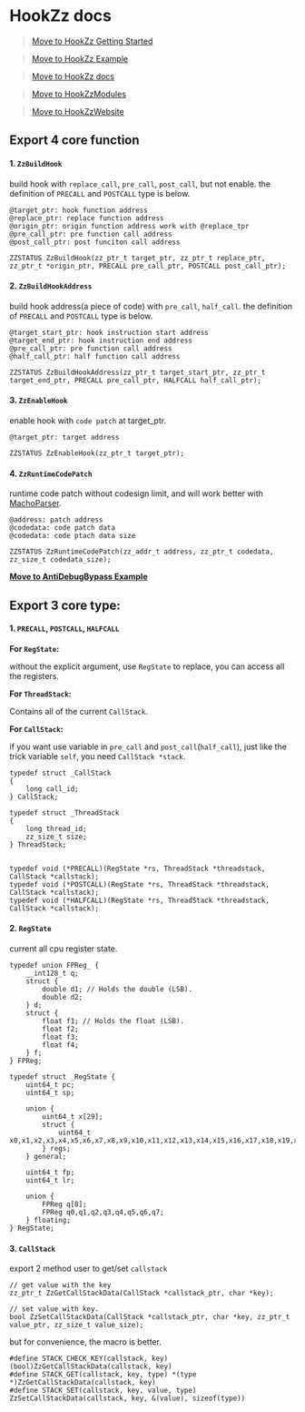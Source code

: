 # HookZz docs

> [Move to HookZz Getting Started](https://jmpews.github.io/zzpp/getting-started/)

> [Move to HookZz Example](https://jmpews.github.io/zzpp/hookzz-example/)

> [Move to HookZz docs](https://jmpews.github.io/zzpp/hookzz-docs/)

> [Move to HookZzModules](https://github.com/jmpews/HookZzModules)

> [Move to HookZzWebsite](https://jmpews.github.io/zzpp/)


## Export 4 core function

#### 1. `ZzBuildHook`

build hook with `replace_call`, `pre_call`, `post_call`, but not enable. the definition of `PRECALL` and `POSTCALL` type is below.

```
@target_ptr: hook function address
@replace_ptr: replace function address
@origin_ptr: origin function address work with @replace_tpr
@pre_call_ptr: pre function call address
@post_call_ptr: post funciton call address

ZZSTATUS ZzBuildHook(zz_ptr_t target_ptr, zz_ptr_t replace_ptr, zz_ptr_t *origin_ptr, PRECALL pre_call_ptr, POSTCALL post_call_ptr);
```

#### 2. `ZzBuildHookAddress`

build hook address(a piece of code) with `pre_call`, `half_call`. the definition of `PRECALL` and `POSTCALL` type is below.

```
@target_start_ptr: hook instruction start address
@target_end_ptr: hook instruction end address
@pre_call_ptr: pre function call address
@half_call_ptr: half function call address

ZZSTATUS ZzBuildHookAddress(zz_ptr_t target_start_ptr, zz_ptr_t target_end_ptr, PRECALL pre_call_ptr, HALFCALL half_call_ptr);
```

#### 3. `ZzEnableHook`

enable hook with `code patch` at target_ptr.

```
@target_ptr: target address

ZZSTATUS ZzEnableHook(zz_ptr_t target_ptr);
```

#### 4. `ZzRuntimeCodePatch`

runtime code patch without codesign limit, and will work better with [MachoParser](https://github.com/jmpews/MachoParser).

```
@address: patch address
@codedata: code patch data
@codedata: code ptach data size

ZZSTATUS ZzRuntimeCodePatch(zz_addr_t address, zz_ptr_t codedata, zz_size_t codedata_size);
```

**[Move to AntiDebugBypass Example](https://github.com/jmpews/HookZzModules/blob/master/AntiDebugBypass/AntiDebugBypass.mm#L270)**

## Export 3 core type:

#### 1. `PRECALL`, `POSTCALL`, `HALFCALL`

**For `RegState`:**

without the explicit argument, use `RegState` to replace, you can access all the registers. 

**For `ThreadStack`:**

Contains all of the current `CallStack`.


**For `CallStack`:**

if you want use variable in `pre_call` and `post_call`(`half_call`), just like the trick variable `self`, you need `CallStack *stack`.

```
typedef struct _CallStack
{
    long call_id;
} CallStack;

typedef struct _ThreadStack
{
    long thread_id;
    zz_size_t size;
} ThreadStack;


typedef void (*PRECALL)(RegState *rs, ThreadStack *threadstack, CallStack *callstack);
typedef void (*POSTCALL)(RegState *rs, ThreadStack *threadstack, CallStack *callstack);
typedef void (*HALFCALL)(RegState *rs, ThreadStack *threadstack, CallStack *callstack);

```

#### 2. `RegState`

current all cpu register state.

```
typedef union FPReg_ {
    __int128_t q;
    struct {
        double d1; // Holds the double (LSB).
        double d2;
    } d;
    struct {
        float f1; // Holds the float (LSB).
        float f2;
        float f3;
        float f4;
    } f;
} FPReg;

typedef struct _RegState {
    uint64_t pc;
    uint64_t sp;

    union {
        uint64_t x[29];
        struct {
            uint64_t x0,x1,x2,x3,x4,x5,x6,x7,x8,x9,x10,x11,x12,x13,x14,x15,x16,x17,x18,x19,x20,x21,x22,x23,x24,x25,x26,x27,x28;
        } regs;
    } general;

    uint64_t fp;
    uint64_t lr;

    union {
        FPReg q[8];
        FPReg q0,q1,q2,q3,q4,q5,q6,q7;
    } floating;
} RegState;
```

#### 3. `CallStack`

export 2 method user to get/set `callstack`

```
// get value with the key
zz_ptr_t ZzGetCallStackData(CallStack *callstack_ptr, char *key);

// set value with key.
bool ZzSetCallStackData(CallStack *callstack_ptr, char *key, zz_ptr_t value_ptr, zz_size_t value_size);
```

but for convenience, the macro is better.

```
#define STACK_CHECK_KEY(callstack, key) (bool)ZzGetCallStackData(callstack, key)
#define STACK_GET(callstack, key, type) *(type *)ZzGetCallStackData(callstack, key)
#define STACK_SET(callstack, key, value, type) ZzSetCallStackData(callstack, key, &(value), sizeof(type))
```
